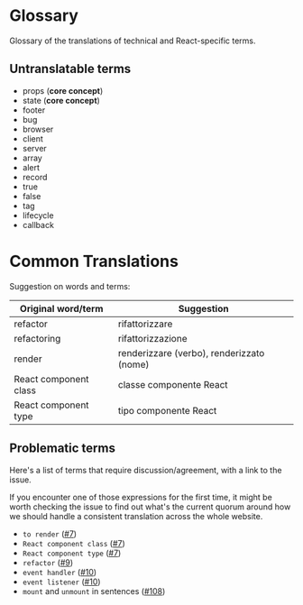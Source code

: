 # Glossary 

Glossary of the translations of technical and React-specific terms.

## Untranslatable terms
- props (**core concept**)
- state (**core concept**)
- footer
- bug
- browser
- client
- server
- array
- alert
- record
- true
- false
- tag
- lifecycle
- callback


# Common Translations

Suggestion on words and terms:

| Original word/term | Suggestion | 
| ------------------ | ---------- |
| refactor | rifattorizzare | 
| refactoring | rifattorizzazione |
| render | renderizzare (verbo), renderizzato (nome) |
| React component class | classe componente React |
| React component type | tipo componente React |

## Problematic terms

Here's a list of terms that require discussion/agreement, with a link to the issue.

If you encounter one of those expressions for the first time, it might be worth checking the issue to find out what's the current quorum around how we should handle a consistent translation across the whole website.

- `to render` ([#7](https://github.com/reactjs/it.reactjs.org/issues/7))
- `React component class` ([#7](https://github.com/reactjs/it.reactjs.org/issues/7))
- `React component type` ([#7](https://github.com/reactjs/it.reactjs.org/issues/7))
- `refactor` ([#9](https://github.com/reactjs/it.reactjs.org/issues/9))
- `event handler` ([#10](https://github.com/reactjs/it.reactjs.org/issues/10))
- `event listener` ([#10](https://github.com/reactjs/it.reactjs.org/issues/10))
- `mount` and `unmount` in sentences ([#108](https://github.com/reactjs/it.reactjs.org/issues/108))
